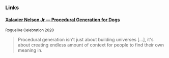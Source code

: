 ### Links

#### [Xalavier Nelson Jr — Procedural Generation for Dogs](https://youtu.be/SjttI9N9KSM?list=PLi7jNGNQhwdhKzh2I7NNJTxHjQEVejLxm)

<small>Roguelike Celebration 2020</small>

> Procedural generation isn't just about building universes \[...\], it's
> about creating endless amount of context for people to find their own
> meaning in.
